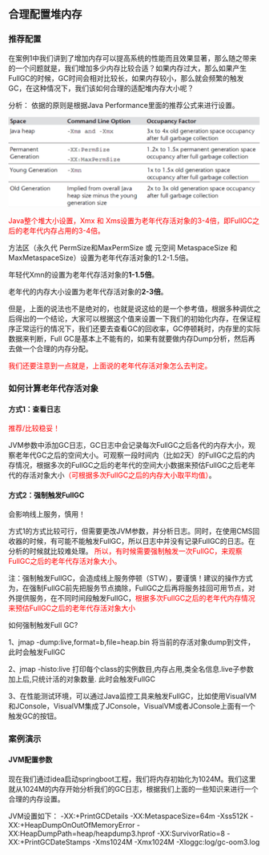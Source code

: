 ## 合理配置堆内存

### 推荐配置

在案例1中我们讲到了增加内存可以提高系统的性能而且效果显著，那么随之带来的一个问题就是，我们增加多少内存比较合适？如果内存过大，那么如果产生FullGC的时候，GC时间会相对比较长，如果内存较小，那么就会频繁的触发GC，在这种情况下，我们该如何合理的适配堆内存大小呢？

分析：
依据的原则是根据Java Performance里面的推荐公式来进行设置。

![](images/1.JVM内存配置.jpeg)

<font color = 'red'>Java整个堆大小设置，Xmx 和 Xms设置为老年代存活对象的3-4倍，即FullGC之后的老年代内存占用的3-4倍。</font>

方法区（永久代 PermSize和MaxPermSize 或 元空间 MetaspaceSize 和MaxMetaspaceSize）设置为老年代存活对象的1.2-1.5倍。

年轻代Xmn的设置为老年代存活对象的**1-1.5倍**。

老年代的内存大小设置为老年代存活对象的**2-3倍**。

但是，上面的说法也不是绝对的，也就是说这给的是一个参考值，根据多种调优之后得出的一个结论，大家可以根据这个值来设置一下我们的初始化内存，在保证程序正常运行的情况下，我们还要去查看GC的回收率，GC停顿耗时，内存里的实际数据来判断，Full GC是基本上不能有的，如果有就要做内存Dump分析，然后再去做一个合理的内存分配。

<font color = 'red'>我们还要注意到一点就是，上面说的老年代存活对象怎么去判定。</font>

### 如何计算老年代存活对象

#### 方式1：查看日志

<font color = 'red'> 推荐/比较稳妥！</font>


JVM参数中添加GC日志，GC日志中会记录每次FullGC之后各代的内存大小，观察老年代GC之后的空间大小。可观察一段时间内（比如2天）的FullGC之后的内存情况，根据多次的FullGC之后的老年代的空间大小数据来预估FullGC之后老年代的存活对象大小<font color = 'red'>（可根据多次FullGC之后的内存大小取平均值）</font>。

#### 方式2：强制触发FullGC

会影响线上服务，慎用！

方式1的方式比较可行，但需要更改JVM参数，并分析日志。同时，在使用CMS回收器的时候，有可能不能触发FullGC，所以日志中并没有记录FullGC的日志。在分析的时候就比较难处理。 <font color = 'red'>所以，有时候需要强制触发一次FullGC，来观察FullGC之后的老年代存活对象大小。</font>

注：强制触发FullGC，会造成线上服务停顿（STW），要谨慎！建议的操作方式为，在强制FullGC前先把服务节点摘除，FullGC之后再将服务挂回可用节点，对外提供服务，在不同时间段触发FullGC，<font color = 'red'>根据多次FullGC之后的老年代内存情况来预估FullGC之后的老年代存活对象大小</font>

如何强制触发Full GC?

1、jmap -dump:live,format=b,file=heap.bin <pid> 将当前的存活对象dump到文件，此时会触发FullGC

2、jmap -histo:live <pid> 打印每个class的实例数目,内存占用,类全名信息.live子参数加上后,只统计活的对象数量. 此时会触发FullGC

3、在性能测试环境，可以通过Java监控工具来触发FullGC，比如使用VisualVM和JConsole，VisualVM集成了JConsole，VisualVM或者JConsole上面有一个触发GC的按钮。

### 案例演示

#### JVM配置参数

现在我们通过idea启动springboot工程，我们将内存初始化为1024M。我们这里就从1024M的内存开始分析我们的GC日志，根据我们上面的一些知识来进行一个合理的内存设置。

JVM设置如下：
-XX:+PrintGCDetails -XX:MetaspaceSize=64m -Xss512K -XX:+HeapDumpOnOutOfMemoryError -XX:HeapDumpPath=heap/heapdump3.hprof  -XX:SurvivorRatio=8  -XX:+PrintGCDateStamps  -Xms1024M  -Xmx1024M -Xloggc:log/gc-oom3.log

 



